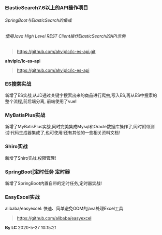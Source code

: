 ### ElasticSearch7.6以上的API操作项目
###### SpringBoot与ElasticSearch的集成
###### 使用Java High Level REST Client操作ElasticSearch的API示例

> https://github.com/ahviplc/lc-es-api.git

**ahviplc/lc-es-api**
> https://github.com/ahviplc/lc-es-api

### ES搜索实战
新增了ES实战,从JD通过关键字搜索出来的商品进行爬虫,写入ES,再从ES中搜索的整个流程,前后端分离,
前端使用了vue!

### MyBatisPlus实战
新增了MyBatisPlus实战,同时完美集成Mysql和Oracle数据库操作了,同时附带测试!代码生成器集成了,也可使用!还有其他的一些相关资料文档!

### Shiro实战
新增了Shiro实战,权限管理!

### SpringBoot|定时任务 定时器
新增了SpringBoot内置自带的定时任务,定时器实战!

### EasyExcel实战
alibaba/easyexcel: 快速、简单避免OOM的java处理Excel工具  
> https://github.com/alibaba/easyexcel

**By LC** 2020-5-27 10:15:21

